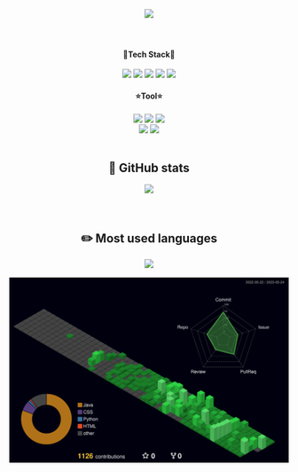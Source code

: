 <div align=center>
  <img src= "https://capsule-render.vercel.app/api?type=waving&color=auto&height=120&animation=fadeIn&section=footer&text=small&nbsp;snail&fontAlign=70" />
</div>
<br>
<br>
<div align = "center">
  
#### <div align=center>🎇Tech Stack🎇 </div>
<div align=center>  
  <img src="https://img.shields.io/badge/Java-3766AB?style=flat-square&logo=Java&logoColor=white"/>
<img src="https://img.shields.io/badge/Spring-6DB33F?style=flat&logo=Spring&logoColor=white" />
 <img src="https://img.shields.io/badge/Mariadb-003545?style=flat&logo=Mariadb&logoColor=white" />
   <img src="https://img.shields.io/badge/Mysql-4479A1?style=flat&logo=Mysql&logoColor=white" />
      <img src="https://img.shields.io/badge/AmazonAWS-232F3E?style=flat&logo=AmazonAWS&logoColor=white" />
</div>

#### <div align=center>⭐Tool⭐</div>

<div align=center>  
      <img src="https://img.shields.io/badge/Intellij IDEA-000000?style=flat&logo=Intellij IDEA&logoColor=white" />
        <img src="https://img.shields.io/badge/Visual Studio Code-007ACC?style=flat&logo=visual Studio Code&logoColor=white" />
        <img src="https://img.shields.io/badge/Eclipse IDE-2C2255?style=flat&logo=Eclipse IDE&logoColor=white" />
<br>
       <img src="https://img.shields.io/badge/Apache Tomcat-F8DC75?style=flat&logo=Apache Tomcat&logoColor=white" />
      <img src="https://img.shields.io/badge/Github-181717?style=flat&logo=Github&logoColor=white" />
</div>
<br>  
  <h2>🐤 GitHub stats</h2>
<img src = "https://github-readme-stats-git-masterrstaa-rickstaa.vercel.app/api?username=smallsnail-study&&show_icons=true"><br><br>
</div>
<br>
<div align = "center">
  <h2>✏️ Most used languages</h2>
  <img src= "https://github-readme-stats.vercel.app/api/top-langs/?username=smallsnail-study&langs_count=8)](https://github.com/smallsnail-study/github-readme-stats" />
</div>

![profile 3d](./profile-3d-contrib/profile-night-green.svg)
